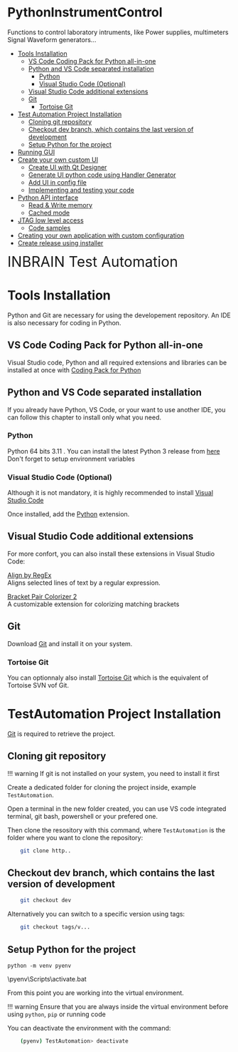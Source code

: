 # PythonInstrumentControl
Functions to control laboratory intruments, like Power supplies, multimeters Signal Waveform generators...
<!-- TOC -->

- [Tools Installation](#tools-installation)
    - [VS Code Coding Pack for Python all-in-one](#vs-code-coding-pack-for-python-all-in-one)
    - [Python and VS Code separated installation](#python-and-vs-code-separated-installation)
        - [Python](#python)
        - [Visual Studio Code (Optional)](#visual-studio-code-optional)
    - [Visual Studio Code additional extensions](#visual-studio-code-additional-extensions)
    - [Git](#git)
        - [Tortoise Git](#tortoise-git)
- [Test Automation Project Installation](#emkeyfob-ui-project-installation)
    - [Cloning git repository](#cloning-git-repository)
    - [Checkout dev branch, which contains the last version of development](#checkout-dev-branch-which-contains-the-last-version-of-development)
    - [Setup Python for the project](#setup-python-for-the-project)
- [Running GUI](#running-gui)
- [Create your own custom UI](#create-your-own-custom-ui)
    - [Create UI with Qt Designer](#create-ui-with-qt-designer)
    - [Generate UI python code using Handler Generator](#generate-ui-python-code-using-handler-generator)
    - [Add UI in config file](#add-ui-in-config-file)
    - [Implementing and testing your code](#implementing-and-testing-your-code)
- [Python API interface](#python-api-interface)
    - [Read & Write memory](#read--write-memory)
    - [Cached mode](#cached-mode)
- [JTAG low level access](#jtag-low-level-access)
    - [Code samples](#code-samples)
- [Creating your own application with custom configuration](#creating-your-own-application-with-custom-configuration)
- [Create release using installer](#create-release-using-installer)

<!-- /TOC -->

<!-- title -->
 <font size="6"> INBRAIN Test Automation</font>

<!-- # Introduction
To be completed... -->

# Tools Installation

Python and Git are necessary for using the developement repository. An IDE  is also necessary for coding in Python.

## VS Code Coding Pack for Python all-in-one

Visual Studio code, Python and all required extensions and libraries can be installed at once with [Coding Pack for Python](https://code.visualstudio.com/learntocode)

## Python and VS Code separated installation

If you already have Python, VS Code, or your want to use another IDE, you can follow this chapter to install only what you need.

### Python

Python 64 bits 3.11 . You can install
the latest Python 3 release from [here](https://www.python.org/downloads/)
Don't forget to setup environment variables

### Visual Studio Code (Optional)

Although it is not mandatory, it is highly recommended to install [Visual Studio Code](https://code.visualstudio.com/) 

Once installed, add the [Python](https://marketplace.visualstudio.com/items?itemName=ms-python.python)
extension.

## Visual Studio Code additional extensions

For more confort, you can also install these extensions in Visual Studio Code:

[Align by RegEx](https://marketplace.visualstudio.com/items?itemName=janjoerke.align-by-regex)<br>
Aligns selected lines of text by a regular expression.

[Bracket Pair Colorizer 2](https://marketplace.visualstudio.com/items?itemName=CoenraadS.bracket-pair-colorizer-2)<br>
A customizable extension for colorizing matching brackets

## Git

Download [Git](https://git-scm.com/downloads) and install it on your system.

### Tortoise Git

You can optionnaly also install [Tortoise Git](https://tortoisegit.org/download/) which is the equivalent of Tortoise SVN vof Git.

# TestAutomation Project Installation

[Git](https://git-scm.com/downloads) is required to retrieve the project.

## Cloning git repository

!!! warning
    If git is not installed on your system, you need to install it first

Create a dedicated folder for cloning the project inside, example ```TestAutomation```.

Open a terminal in the new folder created, you can use VS code integrated terminal, git bash, powershell or your prefered one.

Then clone the resository with this command, where `TestAutomation` is the folder
where you want to clone the repository:

```bash
    git clone http..
```

## Checkout dev branch, which contains the last version of development
```bash
    git checkout dev
```

Alternatively you can switch to a specific version using tags:
```bash
    git checkout tags/v...
```

## Setup Python for the project

```
python -m venv pyenv 
```
\pyenv\Scripts\activate.bat

From this point you are working into the virtual environment.

!!! warning
    Ensure that you are always inside the virtual environment before
    using `python`, `pip` or running code

You can deactivate the environment with the command:

```bash
    (pyenv) TestAutomation> deactivate
```
